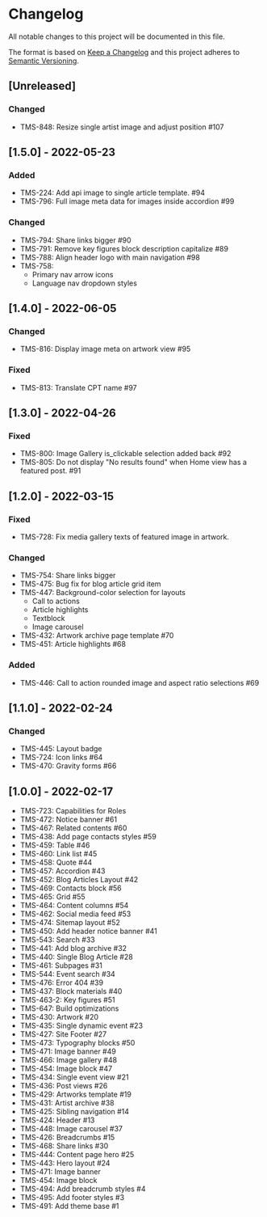 # Changelog

All notable changes to this project will be documented in this file.

The format is based on [Keep a Changelog](http://keepachangelog.com/en/1.0.0/)
and this project adheres to [Semantic Versioning](http://semver.org/spec/v2.0.0.html).

## [Unreleased]

### Changed

- TMS-848: Resize single artist image and adjust position #107

## [1.5.0] - 2022-05-23

### Added

- TMS-224: Add api image to single article template. #94
- TMS-796: Full image meta data for images inside accordion #99

### Changed

- TMS-794: Share links bigger #90
- TMS-791: Remove key figures block description capitalize #89
- TMS-788: Align header logo with main navigation #98
- TMS-758:
    - Primary nav arrow icons
    - Language nav dropdown styles

## [1.4.0] - 2022-06-05

### Changed

- TMS-816: Display image meta on artwork view #95

### Fixed

- TMS-813: Translate CPT name #97

## [1.3.0] - 2022-04-26

### Fixed

- TMS-800: Image Gallery is_clickable selection added back #92
- TMS-805: Do not display "No results found" when Home view has a featured post. #91

## [1.2.0] - 2022-03-15

### Fixed

- TMS-728: Fix media gallery texts of featured image in artwork.

### Changed
- TMS-754: Share links bigger
- TMS-475: Bug fix for blog article grid item
- TMS-447: Background-color selection for layouts
  - Call to actions
  - Article highlights
  - Textblock
  - Image carousel
- TMS-432: Artwork archive page template #70
- TMS-451: Article highlights #68

### Added

- TMS-446: Call to action rounded image and aspect ratio selections #69

## [1.1.0] - 2022-02-24

### Changed

- TMS-445: Layout badge
- TMS-724: Icon links #64
- TMS-470: Gravity forms #66

## [1.0.0] - 2022-02-17

- TMS-723: Capabilities for Roles
- TMS-472: Notice banner #61
- TMS-467: Related contents #60
- TMS-438: Add page contacts styles #59
- TMS-459: Table #46
- TMS-460: Link list #45
- TMS-458: Quote #44
- TMS-457: Accordion #43
- TMS-452: Blog Articles Layout #42
- TMS-469: Contacts block #56
- TMS-465: Grid #55
- TMS-464: Content columns #54
- TMS-462: Social media feed #53
- TMS-474: Sitemap layout #52
- TMS-450: Add header notice banner #41
- TMS-543: Search #33
- TMS-441: Add blog archive #32
- TMS-440: Single Blog Article #28
- TMS-461: Subpages #31
- TMS-544: Event search #34
- TMS-476: Error 404 #39
- TMS-437: Block materials #40
- TMS-463-2: Key figures #51
- TMS-647: Build optimizations
- TMS-430: Artwork #20
- TMS-435: Single dynamic event #23
- TMS-427: Site Footer #27
- TMS-473: Typography blocks #50
- TMS-471: Image banner #49
- TMS-466: Image gallery #48
- TMS-454: Image block #47
- TMS-434: Single event view #21
- TMS-436: Post views #26
- TMS-429: Artworks template #19
- TMS-431: Artist archive #38
- TMS-425: Sibling navigation #14
- TMS-424: Header #13
- TMS-448: Image carousel #37
- TMS-426: Breadcrumbs #15
- TMS-468: Share links #30
- TMS-444: Content page hero #25
- TMS-443: Hero layout #24
- TMS-471: Image banner
- TMS-454: Image block
- TMS-494: Add breadcrumb styles #4
- TMS-495: Add footer styles #3
- TMS-491: Add theme base #1
